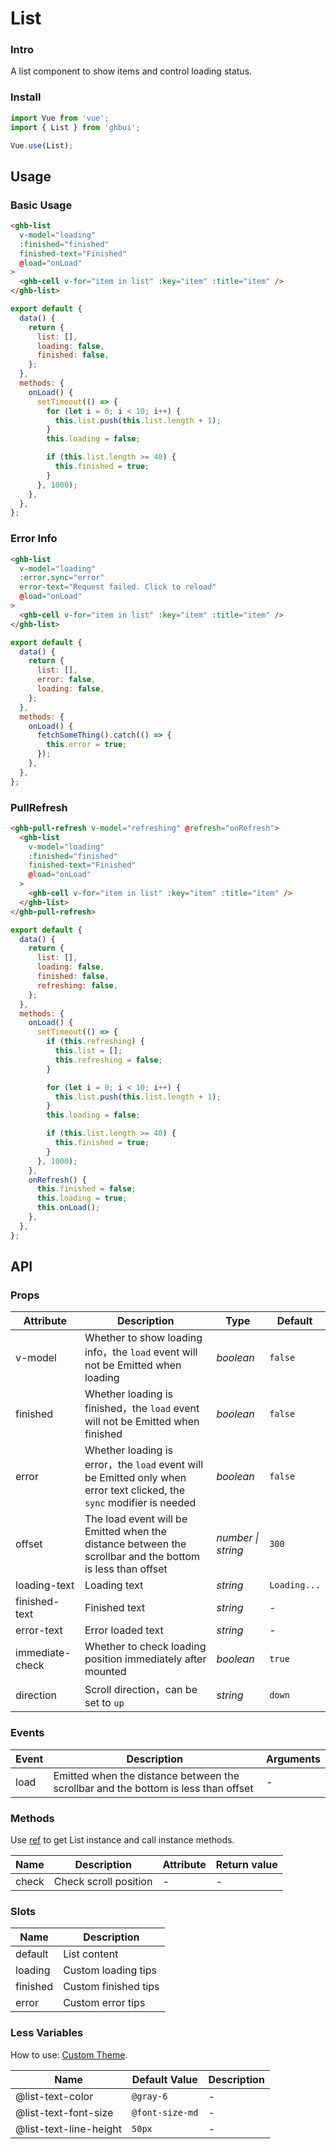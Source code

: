 # List

### Intro

A list component to show items and control loading status.

### Install

```js
import Vue from 'vue';
import { List } from 'ghbui';

Vue.use(List);
```

## Usage

### Basic Usage

```html
<ghb-list
  v-model="loading"
  :finished="finished"
  finished-text="Finished"
  @load="onLoad"
>
  <ghb-cell v-for="item in list" :key="item" :title="item" />
</ghb-list>
```

```js
export default {
  data() {
    return {
      list: [],
      loading: false,
      finished: false,
    };
  },
  methods: {
    onLoad() {
      setTimeout(() => {
        for (let i = 0; i < 10; i++) {
          this.list.push(this.list.length + 1);
        }
        this.loading = false;

        if (this.list.length >= 40) {
          this.finished = true;
        }
      }, 1000);
    },
  },
};
```

### Error Info

```html
<ghb-list
  v-model="loading"
  :error.sync="error"
  error-text="Request failed. Click to reload"
  @load="onLoad"
>
  <ghb-cell v-for="item in list" :key="item" :title="item" />
</ghb-list>
```

```js
export default {
  data() {
    return {
      list: [],
      error: false,
      loading: false,
    };
  },
  methods: {
    onLoad() {
      fetchSomeThing().catch(() => {
        this.error = true;
      });
    },
  },
};
```

### PullRefresh

```html
<ghb-pull-refresh v-model="refreshing" @refresh="onRefresh">
  <ghb-list
    v-model="loading"
    :finished="finished"
    finished-text="Finished"
    @load="onLoad"
  >
    <ghb-cell v-for="item in list" :key="item" :title="item" />
  </ghb-list>
</ghb-pull-refresh>
```

```js
export default {
  data() {
    return {
      list: [],
      loading: false,
      finished: false,
      refreshing: false,
    };
  },
  methods: {
    onLoad() {
      setTimeout(() => {
        if (this.refreshing) {
          this.list = [];
          this.refreshing = false;
        }

        for (let i = 0; i < 10; i++) {
          this.list.push(this.list.length + 1);
        }
        this.loading = false;

        if (this.list.length >= 40) {
          this.finished = true;
        }
      }, 1000);
    },
    onRefresh() {
      this.finished = false;
      this.loading = true;
      this.onLoad();
    },
  },
};
```

## API

### Props

| Attribute | Description | Type | Default |
| --- | --- | --- | --- |
| v-model | Whether to show loading info，the `load` event will not be Emitted when loading | _boolean_ | `false` |
| finished | Whether loading is finished，the `load` event will not be Emitted when finished | _boolean_ | `false` |
| error | Whether loading is error，the `load` event will be Emitted only when error text clicked, the `sync` modifier is needed | _boolean_ | `false` |
| offset | The load event will be Emitted when the distance between the scrollbar and the bottom is less than offset | _number \| string_ | `300` |
| loading-text | Loading text | _string_ | `Loading...` |
| finished-text | Finished text | _string_ | - |
| error-text | Error loaded text | _string_ | - |
| immediate-check | Whether to check loading position immediately after mounted | _boolean_ | `true` |
| direction | Scroll direction，can be set to `up` | _string_ | `down` |

### Events

| Event | Description | Arguments |
| --- | --- | --- |
| load | Emitted when the distance between the scrollbar and the bottom is less than offset | - |

### Methods

Use [ref](https://vuejs.org/v2/api/#ref) to get List instance and call instance methods.

| Name  | Description           | Attribute | Return value |
| ----- | --------------------- | --------- | ------------ |
| check | Check scroll position | -         | -            |

### Slots

| Name     | Description          |
| -------- | -------------------- |
| default  | List content         |
| loading  | Custom loading tips  |
| finished | Custom finished tips |
| error    | Custom error tips    |

### Less Variables

How to use: [Custom Theme](#/en-US/theme).

| Name                   | Default Value   | Description |
| ---------------------- | --------------- | ----------- |
| @list-text-color       | `@gray-6`       | -           |
| @list-text-font-size   | `@font-size-md` | -           |
| @list-text-line-height | `50px`          | -           |
